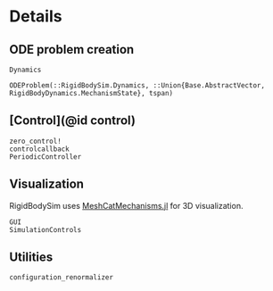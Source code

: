 # Details

## ODE problem creation

```@docs
Dynamics
```

```@docs
ODEProblem(::RigidBodySim.Dynamics, ::Union{Base.AbstractVector, RigidBodyDynamics.MechanismState}, tspan)
```

## [Control](@id control)

```@docs
zero_control!
controlcallback
PeriodicController
```

## Visualization

RigidBodySim uses [MeshCatMechanisms.jl](https://github.com/JuliaRobotics/MeshCatMechanisms.jl) for 3D visualization.

```@docs
GUI
SimulationControls
```

## Utilities

```@docs
configuration_renormalizer
```
